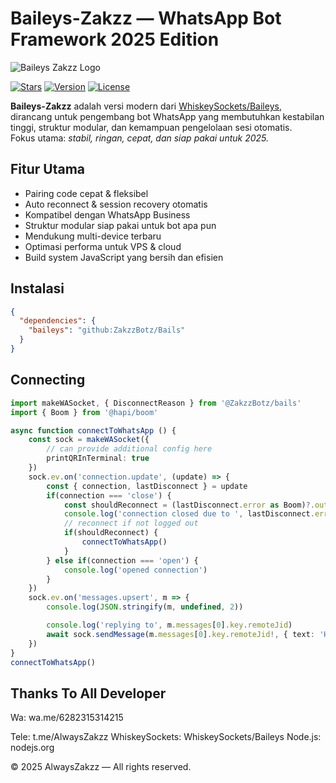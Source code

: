 # Baileys-Zakzz — WhatsApp Bot Framework 2025 Edition

![Baileys Zakzz Logo](https://img1.pixhost.to/images/9606/654011461_alwayszakzz.jpg)

[![Stars](https://img.shields.io/github/stars/ZakzzBotz/Bails?style=for-the-badge)](https://github.com/ZakzzBotz/Bails)
[![Version](https://img.shields.io/npm/v/baileys-zakzz?style=for-the-badge)](https://www.npmjs.com/package/baileys-zakzz)
[![License](https://img.shields.io/badge/license-MIT-blue?style=for-the-badge)](#license)

**Baileys-Zakzz** adalah versi modern dari [WhiskeySockets/Baileys](https://github.com/WhiskeySockets/Baileys), dirancang untuk pengembang bot WhatsApp yang membutuhkan kestabilan tinggi, struktur modular, dan kemampuan pengelolaan sesi otomatis.  
Fokus utama: *stabil, ringan, cepat, dan siap pakai untuk 2025.*

## Fitur Utama

- Pairing code cepat & fleksibel  
- Auto reconnect & session recovery otomatis  
- Kompatibel dengan WhatsApp Business  
- Struktur modular siap pakai untuk bot apa pun  
- Mendukung multi-device terbaru  
- Optimasi performa untuk VPS & cloud  
- Build system JavaScript yang bersih dan efisien  

## Instalasi

```json
{
  "dependencies": {
    "baileys": "github:ZakzzBotz/Bails"
  }
}
```
## Connecting

``` ts
import makeWASocket, { DisconnectReason } from '@ZakzzBotz/bails'
import { Boom } from '@hapi/boom'

async function connectToWhatsApp () {
    const sock = makeWASocket({
        // can provide additional config here
        printQRInTerminal: true
    })
    sock.ev.on('connection.update', (update) => {
        const { connection, lastDisconnect } = update
        if(connection === 'close') {
            const shouldReconnect = (lastDisconnect.error as Boom)?.output?.statusCode !== DisconnectReason.loggedOut
            console.log('connection closed due to ', lastDisconnect.error, ', reconnecting ', shouldReconnect)
            // reconnect if not logged out
            if(shouldReconnect) {
                connectToWhatsApp()
            }
        } else if(connection === 'open') {
            console.log('opened connection')
        }
    })
    sock.ev.on('messages.upsert', m => {
        console.log(JSON.stringify(m, undefined, 2))

        console.log('replying to', m.messages[0].key.remoteJid)
        await sock.sendMessage(m.messages[0].key.remoteJid!, { text: 'Hello there!' })
    })
}
connectToWhatsApp()
``` 

## Thanks To All Developer

Wa: wa.me/6282315314215

Tele: t.me/AlwaysZakzz
WhiskeySockets: WhiskeySockets/Baileys
Node.js: nodejs.org

© 2025 AlwaysZakzz — All rights reserved.
